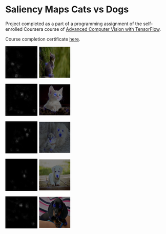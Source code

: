 # Saliency Maps Cats vs Dogs

Project completed as a part of a programming assignment of the self-enrolled Coursera course of [Advanced Computer Vision with TensorFlow](https://www.coursera.org/learn/advanced-computer-vision-with-tensorflow).

Course completion certificate [here](https://www.coursera.org/account/accomplishments/verify/UNK5EAW3NGHC).

<p float="left">
    <img src="./images/epoch95_salientcat1.jpg" width="100"/>
    <img src="./images/epoch95_cat1.jpg" width="100"/>
</p>
<p float="left">
    <img src="./images/epoch95_salientcat2.jpg" width="100"/>
    <img src="./images/epoch95_cat2.jpg"width="100"/>
</p>
    <img src="./images/epoch95_salientcatanddog.jpg"width="100"/>
    <img src="./images/epoch95_catanddog.jpg" width="100"/>
<p float="left">
    <img src="./images/epoch95_salientdog1.jpg" width="100"/>
    <img src="./images/epoch95_dog1.jpg" width="100"/>
</p>
<p float="left">
    <img src="./images/epoch95_salientdog2.jpg" width="100"/>
    <img src="./images/epoch95_dog2.jpg" width="100"/>
</p>